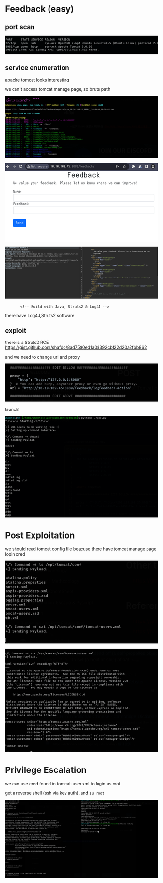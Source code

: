 # Feedback (easy)

## port scan


![](walkthrough_20240409163928953.png)

## service enumeration

apache tomcat looks interesting

we can't access tomcat manage page, so brute path


![](walkthrough_20240409170033880.png)

![](walkthrough_20240409170111102.png)

![](walkthrough_20240409170247355.png)


```
       <!-- Build with Java, Struts2 & Log4J -->     
```


there have Log4J,Struts2 software

## exploit

there is a Struts2 RCE
https://gist.github.com/shafdo/8ad7590ed1a08392cbf22d20a2fbb862

and we need to change url and proxy

![](walkthrough_20240409171250677.png)

launch!

![](walkthrough_20240409170906835.png)


# Post Exploitation

we should read tomcat config file beacuse there have tomcat manage page login cred

![](walkthrough_20240409171215560.png)

![](walkthrough_20240409171321964.png)


# Privilege Escalation

we can use cred found in tomcat-user.xml to login as root

get a reverse shell (ssh via key auth). and `su root`


![](walkthrough_20240409171659793.png)
